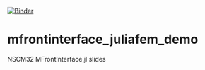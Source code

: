 [![Binder](https://mybinder.org/badge_logo.svg)](https://mybinder.org/v2/gh/TeroFrondelius/mfrontinterface_juliafem_demo/master?filepath=NSCM32_ubuntu.ipynb)


# mfrontinterface_juliafem_demo
NSCM32 MFrontInterface.jl slides
